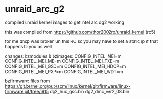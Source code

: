 # unraid_arc_g2
compiled unraid kernel images to get intel arc dg2 working

this was compiled from https://github.com/thor2002ro/unraid_kernel (rc5)

for me dhcp was broken un this RC so you may have to set a static ip if that happens to you as well

changes:
bzmodules & bzimages:
CONFIG_INTEL_MEI=m 
CONFIG_INTEL_MEI_ME=m 
CONFIG_INTEL_MEI_TXE=m 
CONFIG_INTEL_MEI_GSC=m 
CONFIG_INTEL_MEI_HDCP=m 
CONFIG_INTEL_MEI_PXP=m 
CONFIG_INTEL_MEI_WDT=m

bzfirmware:
files from https://git.kernel.org/pub/scm/linux/kernel/git/firmware/linux-firmware.git/tree/i915
dg2_huc_gsc.bin
dg2_dmc_ver2_08.bin

